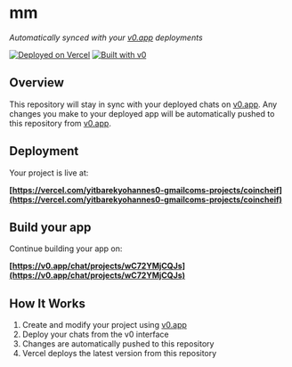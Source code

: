 # mm

*Automatically synced with your [v0.app](https://v0.app) deployments*

[![Deployed on Vercel](https://img.shields.io/badge/Deployed%20on-Vercel-black?style=for-the-badge&logo=vercel)](https://vercel.com/yitbarekyohannes0-gmailcoms-projects/coincheif)
[![Built with v0](https://img.shields.io/badge/Built%20with-v0.app-black?style=for-the-badge)](https://v0.app/chat/projects/wC72YMjCQJs)

## Overview

This repository will stay in sync with your deployed chats on [v0.app](https://v0.app).
Any changes you make to your deployed app will be automatically pushed to this repository from [v0.app](https://v0.app).

## Deployment

Your project is live at:

**[https://vercel.com/yitbarekyohannes0-gmailcoms-projects/coincheif](https://vercel.com/yitbarekyohannes0-gmailcoms-projects/coincheif)**

## Build your app

Continue building your app on:

**[https://v0.app/chat/projects/wC72YMjCQJs](https://v0.app/chat/projects/wC72YMjCQJs)**

## How It Works

1. Create and modify your project using [v0.app](https://v0.app)
2. Deploy your chats from the v0 interface
3. Changes are automatically pushed to this repository
4. Vercel deploys the latest version from this repository

